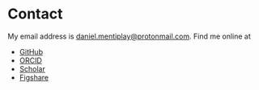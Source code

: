 Contact
=======

My email address is [daniel.mentiplay@protonmail.com](mailto:daniel.mentiplay@protonmail.com). Find me online at

- [GitHub](https://github.com/dmentipl)
- [ORCID](https://orcid.org/0000-0002-5526-8798)
- [Scholar](https://scholar.google.com.au/citations?user=BNWvllgAAAAJ)
- [Figshare](https://figshare.com/authors/Daniel_Mentiplay/7505300)
